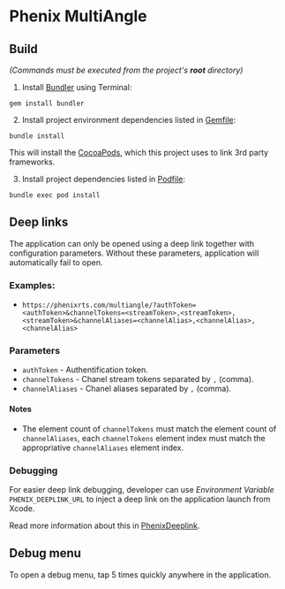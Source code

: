 # Phenix MultiAngle

## Build

*(Commands must be executed from the project's **root** directory)*

1. Install [Bundler](https://bundler.io) using Terminal:
```
gem install bundler
```

2. Install project environment dependencies listed in [Gemfile](Gemfile):
```
bundle install
```
This will install the [CocoaPods](https://cocoapods.org), which this project uses to link 3rd party frameworks.

3. Install project dependencies listed in [Podfile](Podfile):
```
bundle exec pod install
```

## Deep links

The application can only be opened using a deep link together with configuration parameters.
Without these parameters, application will automatically fail to open.

### Examples:

* `https://phenixrts.com/multiangle/?authToken=<authToken>&channelTokens=<streamToken>,<streamToken>,<streamToken>&channelAliases=<channelAlias>,<channelAlias>,<channelAlias>`

### Parameters

* `authToken` - Authentification token.
* `channelTokens` - Chanel stream tokens separated by `,` (comma).
* `channelAliases` - Chanel aliases separated by `,` (comma).

#### Notes

* The element count of `channelTokens` must match the element count of `channelAliases`, each `channelTokens` element index must match the appropriative `channelAliases` element index.

### Debugging

For easier deep link debugging, developer can use *Environment Variable* `PHENIX_DEEPLINK_URL` to inject a deep link on the application launch from Xcode.

Read more information about this in [PhenixDeeplink](../PhenixDeeplink/README.md).

## Debug menu

To open a debug menu, tap 5 times quickly anywhere in the application.
